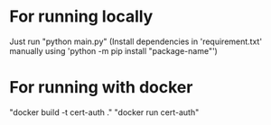 # For running locally
  Just run "python main.py" (Install dependencies in 'requirement.txt' manually using 'python -m pip install "package-name"')
# For running with docker
  "docker build -t cert-auth ."
  "docker run cert-auth"
